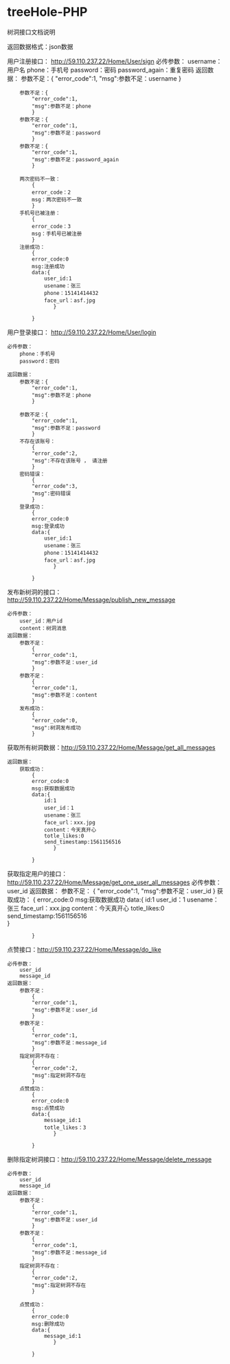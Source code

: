 # treeHole-PHP

树洞接口文档说明

返回数据格式：json数据

用户注册接口：    http://59.110.237.22/Home/User/sign
	必传参数：
		username：用户名
		phone：手机号
		password：密码
		password_again：重复密码	
	返回数据：
		参数不足：{
			"error_code":1,
			"msg":参数不足：username
			}

		参数不足：{
			"error_code":1,
			"msg":参数不足：phone
			}
		参数不足：{
			"error_code":1,
			"msg":参数不足：password
			}
		参数不足：{
			"error_code":1,
			"msg":参数不足：password_again
			}

		两次密码不一致：
			{
			error_code：2
			msg：两次密码不一致
			}
		手机号已被注册：
			{
			error_code：3
			msg：手机号已被注册
			}
		注册成功：
			{
			error_code:0
			msg:注册成功
			data:{
				user_id:1
				usename：张三
				phone：15141414432
				face_url：asf.jpg		
			       }	
			
			}


用户登录接口：  http://59.110.237.22/Home/User/login

	必传参数：
		phone：手机号
		password：密码

	返回数据：
		参数不足：{
			"error_code":1,
			"msg":参数不足：phone
			}

		参数不足：{
			"error_code":1,
			"msg":参数不足：password
			}
		不存在该账号：
			{
			"error_code":2,
			"msg":不存在该账号 ， 请注册
			}
		密码错误：
			{
			"error_code":3,
			"msg":密码错误
			}
		登录成功：
			{
			error_code:0
			msg:登录成功
			data:{
				user_id:1
				usename：张三
				phone：15141414432
				face_url：asf.jpg		
			       }	
			
			}

发布新树洞的接口：http://59.110.237.22/Home/Message/publish_new_message

	必传参数：
		user_id：用户id
		content：树洞消息
	返回数据：
		参数不足：
			{
			"error_code":1,
			"msg":参数不足：user_id
			}		
		参数不足：
			{
			"error_code":1,
			"msg":参数不足：content
			}
		发布成功：
			{
			"error_code":0,
			"msg":树洞发布成功
			}

获取所有树洞数据：http://59.110.237.22/Home/Message/get_all_messages
	
	返回数据：
		获取成功：
			{
			error_code:0
			msg:获取数据成功
			data:{
				id:1
				user_id：1
				usename：张三
				face_url：xxx.jpg
				content：今天真开心
				totle_likes:0
				send_timestamp:1561156516	
			       }	
			
			}
	
			
获取指定用户的接口：http://59.110.237.22/Home/Message/get_one_user_all_messages
	必传参数：user_id
	返回数据：
		参数不足：
			{
			"error_code":1,
			"msg":参数不足：user_id
			}
		获取成功：
			{
			error_code:0
			msg:获取数据成功
			data:{
				id:1
				user_id：1
				usename：张三
				face_url：xxx.jpg
				content：今天真开心
				totle_likes:0
				send_timestamp:1561156516	
			       }	
			
			}

点赞接口：http://59.110.237.22/Home/Message/do_like

	必传参数：
		user_id
		message_id
	返回数据：
		参数不足：
			{
			"error_code":1,
			"msg":参数不足：user_id
			}
		参数不足：
			{
			"error_code":1,
			"msg":参数不足：message_id
			}	
		指定树洞不存在：
			{
			"error_code":2,
			"msg":指定树洞不存在
			}
		点赞成功：
			{
			error_code:0
			msg:点赞成功
			data:{
				message_id:1
				totle_likes：3
			       }	
			
			}

删除指定树洞接口：http://59.110.237.22/Home/Message/delete_message

	必传参数：
		user_id
		message_id
	返回数据：
		参数不足：
			{
			"error_code":1,
			"msg":参数不足：user_id
			}
		参数不足：
			{
			"error_code":1,
			"msg":参数不足：message_id
			}
		指定树洞不存在：
			{
			"error_code":2,
			"msg":指定树洞不存在
			}		
		
		点赞成功：
			{
			error_code:0
			msg:删除成功
			data:{
				message_id:1
			       }	
			
			}

